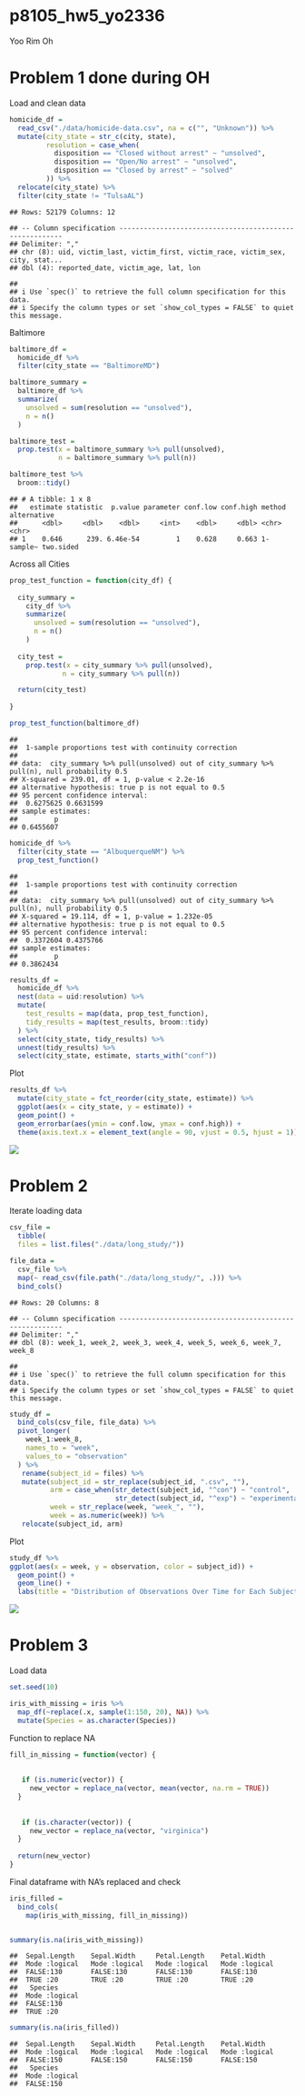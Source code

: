 p8105\_hw5\_yo2336
================
Yoo Rim Oh

# Problem 1 done during OH

Load and clean data

``` r
homicide_df = 
  read_csv("./data/homicide-data.csv", na = c("", "Unknown")) %>%
  mutate(city_state = str_c(city, state),
         resolution = case_when(
           disposition == "Closed without arrest" ~ "unsolved",
           disposition == "Open/No arrest" ~ "unsolved",
           disposition == "Closed by arrest" ~ "solved"
         )) %>%
  relocate(city_state) %>%
  filter(city_state != "TulsaAL")
```

    ## Rows: 52179 Columns: 12

    ## -- Column specification --------------------------------------------------------
    ## Delimiter: ","
    ## chr (8): uid, victim_last, victim_first, victim_race, victim_sex, city, stat...
    ## dbl (4): reported_date, victim_age, lat, lon

    ## 
    ## i Use `spec()` to retrieve the full column specification for this data.
    ## i Specify the column types or set `show_col_types = FALSE` to quiet this message.

Baltimore

``` r
baltimore_df =
  homicide_df %>% 
  filter(city_state == "BaltimoreMD")

baltimore_summary =
  baltimore_df %>%
  summarize(
    unsolved = sum(resolution == "unsolved"),
    n = n()
  )

baltimore_test = 
  prop.test(x = baltimore_summary %>% pull(unsolved),
            n = baltimore_summary %>% pull(n))

baltimore_test %>%
  broom::tidy()
```

    ## # A tibble: 1 x 8
    ##   estimate statistic  p.value parameter conf.low conf.high method    alternative
    ##      <dbl>     <dbl>    <dbl>     <int>    <dbl>     <dbl> <chr>     <chr>      
    ## 1    0.646      239. 6.46e-54         1    0.628     0.663 1-sample~ two.sided

Across all Cities

``` r
prop_test_function = function(city_df) {
  
  city_summary =
    city_df %>%
    summarize(
      unsolved = sum(resolution == "unsolved"),
      n = n()
    )
  
  city_test = 
    prop.test(x = city_summary %>% pull(unsolved),
             n = city_summary %>% pull(n))

  return(city_test)
  
}

prop_test_function(baltimore_df)
```

    ## 
    ##  1-sample proportions test with continuity correction
    ## 
    ## data:  city_summary %>% pull(unsolved) out of city_summary %>% pull(n), null probability 0.5
    ## X-squared = 239.01, df = 1, p-value < 2.2e-16
    ## alternative hypothesis: true p is not equal to 0.5
    ## 95 percent confidence interval:
    ##  0.6275625 0.6631599
    ## sample estimates:
    ##         p 
    ## 0.6455607

``` r
homicide_df %>%
  filter(city_state == "AlbuquerqueNM") %>%
  prop_test_function()
```

    ## 
    ##  1-sample proportions test with continuity correction
    ## 
    ## data:  city_summary %>% pull(unsolved) out of city_summary %>% pull(n), null probability 0.5
    ## X-squared = 19.114, df = 1, p-value = 1.232e-05
    ## alternative hypothesis: true p is not equal to 0.5
    ## 95 percent confidence interval:
    ##  0.3372604 0.4375766
    ## sample estimates:
    ##         p 
    ## 0.3862434

``` r
results_df =
  homicide_df %>%
  nest(data = uid:resolution) %>%
  mutate(
    test_results = map(data, prop_test_function),
    tidy_results = map(test_results, broom::tidy)
  ) %>%
  select(city_state, tidy_results) %>%
  unnest(tidy_results) %>%
  select(city_state, estimate, starts_with("conf"))
```

Plot

``` r
results_df %>%
  mutate(city_state = fct_reorder(city_state, estimate)) %>%
  ggplot(aes(x = city_state, y = estimate)) +
  geom_point() +
  geom_errorbar(aes(ymin = conf.low, ymax = conf.high)) +
  theme(axis.text.x = element_text(angle = 90, vjust = 0.5, hjust = 1))
```

![](p8105_hw5_yo2336_files/figure-gfm/unnamed-chunk-5-1.png)<!-- -->

# Problem 2

Iterate loading data

``` r
csv_file = 
  tibble(
  files = list.files("./data/long_study/"))

file_data =
  csv_file %>%
  map(~ read_csv(file.path("./data/long_study/", .))) %>%
  bind_cols()
```

    ## Rows: 20 Columns: 8

    ## -- Column specification --------------------------------------------------------
    ## Delimiter: ","
    ## dbl (8): week_1, week_2, week_3, week_4, week_5, week_6, week_7, week_8

    ## 
    ## i Use `spec()` to retrieve the full column specification for this data.
    ## i Specify the column types or set `show_col_types = FALSE` to quiet this message.

``` r
study_df = 
  bind_cols(csv_file, file_data) %>%
  pivot_longer(
    week_1:week_8,
    names_to = "week",
    values_to = "observation"
  ) %>%
   rename(subject_id = files) %>%
   mutate(subject_id = str_replace(subject_id, ".csv", ""),
          arm = case_when(str_detect(subject_id, "^con") ~ "control",
                          str_detect(subject_id, "^exp") ~ "experimental"),
          week = str_replace(week, "week_", ""),
          week = as.numeric(week)) %>%
   relocate(subject_id, arm)
```

Plot

``` r
study_df %>%
ggplot(aes(x = week, y = observation, color = subject_id)) +
  geom_point() +
  geom_line() +
  labs(title = "Distribution of Observations Over Time for Each Subject")
```

![](p8105_hw5_yo2336_files/figure-gfm/unnamed-chunk-7-1.png)<!-- -->

# Problem 3

Load data

``` r
set.seed(10)

iris_with_missing = iris %>% 
  map_df(~replace(.x, sample(1:150, 20), NA)) %>%
  mutate(Species = as.character(Species))
```

Function to replace NA

``` r
fill_in_missing = function(vector) {
 
  
   if (is.numeric(vector)) {
     new_vector = replace_na(vector, mean(vector, na.rm = TRUE))
  }
  
  
   if (is.character(vector)) {
     new_vector = replace_na(vector, "virginica")
  }
  
  return(new_vector)
}
```

Final dataframe with NA’s replaced and check

``` r
iris_filled =
  bind_cols(
    map(iris_with_missing, fill_in_missing))


summary(is.na(iris_with_missing))
```

    ##  Sepal.Length    Sepal.Width     Petal.Length    Petal.Width    
    ##  Mode :logical   Mode :logical   Mode :logical   Mode :logical  
    ##  FALSE:130       FALSE:130       FALSE:130       FALSE:130      
    ##  TRUE :20        TRUE :20        TRUE :20        TRUE :20       
    ##   Species       
    ##  Mode :logical  
    ##  FALSE:130      
    ##  TRUE :20

``` r
summary(is.na(iris_filled))
```

    ##  Sepal.Length    Sepal.Width     Petal.Length    Petal.Width    
    ##  Mode :logical   Mode :logical   Mode :logical   Mode :logical  
    ##  FALSE:150       FALSE:150       FALSE:150       FALSE:150      
    ##   Species       
    ##  Mode :logical  
    ##  FALSE:150
